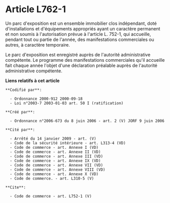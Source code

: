 # Article L762-1

Un parc d'exposition est un ensemble immobilier clos indépendant, doté d'installations et d'équipements appropriés ayant un
caractère permanent et non soumis à l'autorisation prévue à l'article L. 752-1, qui accueille, pendant tout ou partie de
l'année, des manifestations commerciales ou autres, à caractère temporaire. 

Le parc d'exposition est enregistré auprès de l'autorité administrative compétente. Le programme des manifestations
commerciales qu'il accueille fait chaque année l'objet d'une déclaration préalable auprès de l'autorité administrative
compétente.

**Liens relatifs à cet article**

	**Codifié par**:

	  - Ordonnance 2000-912 2000-09-18
	  - Loi n°2003-7 2003-01-03 art. 50 I (ratification)

	**Créé par**:

	  - Ordonnance n°2006-673 du 8 juin 2006 - art. 2 (V) JORF 9 juin 2006

	**Cité par**:

	  - Arrêté du 14 janvier 2009 - art. (V)
	  - Code de la sécurité intérieure - art. L313-4 (VD)
	  - Code de commerce - art. Annexe I (VD)
	  - Code de commerce - art. Annexe II (VD)
	  - Code de commerce - art. Annexe III (VD)
	  - Code de commerce - art. Annexe IX (VD)
	  - Code de commerce - art. Annexe VII (VD)
	  - Code de commerce - art. Annexe VIII (VD)
	  - Code de commerce - art. Annexe X (VD)
	  - Code de commerce. - art. L310-5 (V)

	**Cite**:

	  - Code de commerce - art. L752-1 (V)
